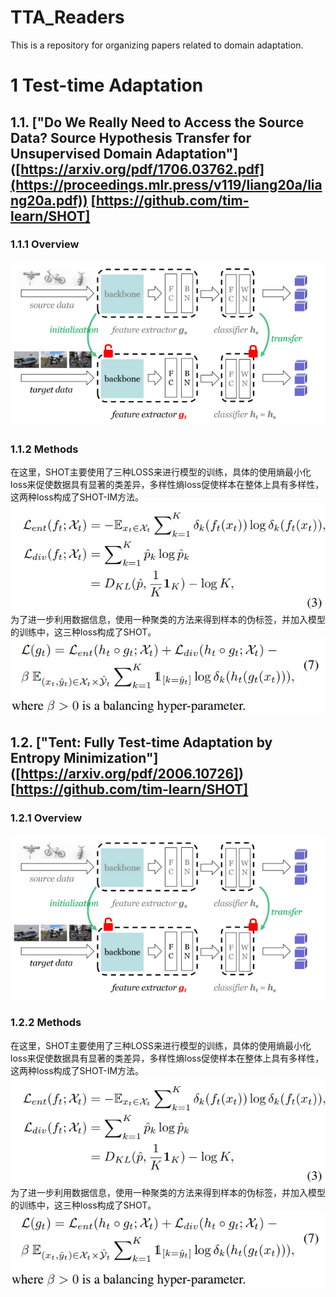 # TTA_Readers
This is a repository for organizing papers related to domain adaptation.

# 1 Test-time Adaptation
## 1.1. ["Do We Really Need to Access the Source Data? Source Hypothesis Transfer for Unsupervised Domain Adaptation"] ([https://arxiv.org/pdf/1706.03762.pdf](https://proceedings.mlr.press/v119/liang20a/liang20a.pdf)) [https://github.com/tim-learn/SHOT]

### 1.1.1 Overview 
![](./tta/img/shot.png)

### 1.1.2 Methods
在这里，SHOT主要使用了三种LOSS来进行模型的训练，具体的使用熵最小化loss来促使数据具有显著的类差异，多样性熵loss促使样本在整体上具有多样性，这两种loss构成了SHOT-IM方法。
![](./tta/img/loss/shot-im.png)
为了进一步利用数据信息，使用一种聚类的方法来得到样本的伪标签，并加入模型的训练中，这三种loss构成了SHOT。
![](./tta/img/loss/shot.png)

## 1.2. ["Tent: Fully Test-time Adaptation by Entropy Minimization"] ([https://arxiv.org/pdf/2006.10726]) [https://github.com/tim-learn/SHOT]

### 1.2.1 Overview 
![](./tta/img/shot.png)

### 1.2.2 Methods
在这里，SHOT主要使用了三种LOSS来进行模型的训练，具体的使用熵最小化loss来促使数据具有显著的类差异，多样性熵loss促使样本在整体上具有多样性，这两种loss构成了SHOT-IM方法。
![](./tta/img/loss/shot-im.png)
为了进一步利用数据信息，使用一种聚类的方法来得到样本的伪标签，并加入模型的训练中，这三种loss构成了SHOT。
![](./tta/img/loss/shot.png)

